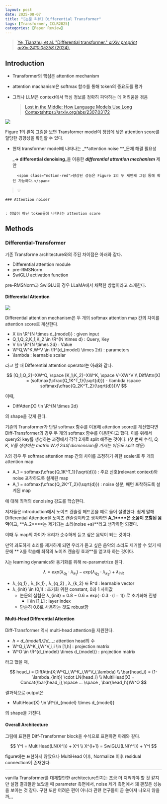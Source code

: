 ```yaml
---
layout: post
date: 2025-08-07
title: "[논문 리뷰] Differential Transformer"
tags: [Transformer, ICLR2025]
categories: [Paper Review]
---
```


> [Ye, Tianzhu, et al. "Differential transformer." ](https://arxiv.org/abs/2410.05258)[_arXiv preprint arXiv:2410.05258_](https://arxiv.org/abs/2410.05258)[ (2024).](https://arxiv.org/abs/2410.05258)



## Introduction

- Transformer의 핵심은 attention mechanism
- attention machanism은 softmax 함수를 통해 token의 중요도를 평가
- 그러나 LLM은 context에서 핵심 정보를 정확히 파악하는 데 어려움을 겪음

	> [Lost in the Middle: How Language Models Use Long Contextshttps://arxiv.org/abs/2307.03172](https://arxiv.org/abs/2307.03172)


![](https://prod-files-secure.s3.us-west-2.amazonaws.com/542b861c-36a8-4051-84e5-8804b6728dba/9083ea56-691a-4752-ae26-47f403431ac8/image.png?X-Amz-Algorithm=AWS4-HMAC-SHA256&X-Amz-Content-Sha256=UNSIGNED-PAYLOAD&X-Amz-Credential=ASIAZI2LB4665KHDD36H%2F20250927%2Fus-west-2%2Fs3%2Faws4_request&X-Amz-Date=20250927T200043Z&X-Amz-Expires=3600&X-Amz-Security-Token=IQoJb3JpZ2luX2VjECMaCXVzLXdlc3QtMiJIMEYCIQDg5B79ylV2fQpUVF4%2B1tOt8bKDYb1SoLsRwGcG%2FS9dWAIhAPC8g1rWmty%2BMAwdKgYcaj9GmboL2ISmKmNaDxe3wmcXKogECKz%2F%2F%2F%2F%2F%2F%2F%2F%2F%2FwEQABoMNjM3NDIzMTgzODA1Igz11Ecybf35WqYs0Gsq3AOIHSNsX5oUAl6wUByarwXnkHZmHv1Ua5azqg8Pf53fPZoUEWcpmpuCWVOCp%2FasBoOCUPkLH6Fr0j4RWxbJerYGF%2Bj8FXxCU6oFe%2Flj9gePUffkl8D1ym0SMDhhhXONvsQiCR7u1RP2d9lFo9T8kruisBpgGDk8GymyHQfMmvi5v0XTjRHrnRIhS0DIKBKIvQfB2FUyTpQdulm54GFRmoAE%2BZwKzL6%2BRS6OTLlKbtgjzlMp3jNG%2F1wF2QNrcZgVYGiVbL5kjPLEcqHa8akVQIYlB5j5myA%2FlDReYtNSvQ5rpYnE1SGn%2FWgC9bvvbsIXDmkf2ebSXFZPT9HSt87TUjDfgItTv00JuJRXbminbwnZ5N5OoV4V6V5Jc2S%2FTvwxKAEbUj2TvT9YcuF4RzG0QwgetTqiFME7zvwLs3%2FmRPr1V3ZTctJjVtYWTNFUdtRQPyzSUCmToex9sn16Y9zycZeVPTU8q94vValQ2o2fqRZDJHQ9NUVoVxibfnx3a4xyXxZBcvm%2BYQG5l6lAvQtD8PZOB7Mi9vl7%2BdRR%2B2SFQfMDSwpoAQmhHdw7zJrc%2BDsM5XiDp4q5qrqzbJCuTEgXkts69fVMIene6i9vPZBD2WnBW%2FrlNweLLN%2BtlYgkIzDf5%2BDGBjqkAcUKHzWsw%2Fipcu9RuVMgttDAdJeAnWvJ5dClyPoLJTpXBT5SyOp3lVv2JqgLujWUHgT7VbQzr%2FAad3IXH20fLZNM%2BG8%2FLFYDpO6dqsQvVzC6BzQzCEbyLnSmrqmvoCZf7jdKLQZ4GD6mnx9bl%2FgHxA9qSgoWG7JBAyhUFuXIm%2B%2Fpx%2FLHkgPqU49tgj22u8liC%2FFNmHv9Usln85twka%2BazvuEsnkm&X-Amz-Signature=dafe6718d165d18008b7779d3f1e5c93dacb1ce9d37dcf8549091451a45986cc&X-Amz-SignedHeaders=host&x-amz-checksum-mode=ENABLED&x-id=GetObject)


Figure 1의 왼쪽 그림을 보면 Transformer model이 정답에 낮은 attention score를 할당한 경향성을 확인할 수 있다.

- 현재 transformer model에 나타나는 _**attention noise **_문제 해결 필요성

	_**→ differential denoising**_을 이용한 _**differential attention mechanism**_ 제안


		<span class="notion-red">향상된 성능은 Figure 1의 두 세번째 그림 통해 확인 가능하다.</span>


> 💡 


	### Attention noise?


	: 정답이 아닌 token들에 나타나는 attention score



## Methods



### Differential-Transformer


기존 Transforme architecture와의 주된 차이점은 아래와 같다.

- Differential attention module
- pre-RMSNorm
- SwiGLU activation function

pre-RMSNorm과 SwiGLU의 경우 LLaMA에서 채택한 방법이라고 소개한다.



#### Differential Attention


![](https://prod-files-secure.s3.us-west-2.amazonaws.com/542b861c-36a8-4051-84e5-8804b6728dba/116d70b2-1963-4810-9167-f4c7d8a06e8f/image.png?X-Amz-Algorithm=AWS4-HMAC-SHA256&X-Amz-Content-Sha256=UNSIGNED-PAYLOAD&X-Amz-Credential=ASIAZI2LB4665KHDD36H%2F20250927%2Fus-west-2%2Fs3%2Faws4_request&X-Amz-Date=20250927T200043Z&X-Amz-Expires=3600&X-Amz-Security-Token=IQoJb3JpZ2luX2VjECMaCXVzLXdlc3QtMiJIMEYCIQDg5B79ylV2fQpUVF4%2B1tOt8bKDYb1SoLsRwGcG%2FS9dWAIhAPC8g1rWmty%2BMAwdKgYcaj9GmboL2ISmKmNaDxe3wmcXKogECKz%2F%2F%2F%2F%2F%2F%2F%2F%2F%2FwEQABoMNjM3NDIzMTgzODA1Igz11Ecybf35WqYs0Gsq3AOIHSNsX5oUAl6wUByarwXnkHZmHv1Ua5azqg8Pf53fPZoUEWcpmpuCWVOCp%2FasBoOCUPkLH6Fr0j4RWxbJerYGF%2Bj8FXxCU6oFe%2Flj9gePUffkl8D1ym0SMDhhhXONvsQiCR7u1RP2d9lFo9T8kruisBpgGDk8GymyHQfMmvi5v0XTjRHrnRIhS0DIKBKIvQfB2FUyTpQdulm54GFRmoAE%2BZwKzL6%2BRS6OTLlKbtgjzlMp3jNG%2F1wF2QNrcZgVYGiVbL5kjPLEcqHa8akVQIYlB5j5myA%2FlDReYtNSvQ5rpYnE1SGn%2FWgC9bvvbsIXDmkf2ebSXFZPT9HSt87TUjDfgItTv00JuJRXbminbwnZ5N5OoV4V6V5Jc2S%2FTvwxKAEbUj2TvT9YcuF4RzG0QwgetTqiFME7zvwLs3%2FmRPr1V3ZTctJjVtYWTNFUdtRQPyzSUCmToex9sn16Y9zycZeVPTU8q94vValQ2o2fqRZDJHQ9NUVoVxibfnx3a4xyXxZBcvm%2BYQG5l6lAvQtD8PZOB7Mi9vl7%2BdRR%2B2SFQfMDSwpoAQmhHdw7zJrc%2BDsM5XiDp4q5qrqzbJCuTEgXkts69fVMIene6i9vPZBD2WnBW%2FrlNweLLN%2BtlYgkIzDf5%2BDGBjqkAcUKHzWsw%2Fipcu9RuVMgttDAdJeAnWvJ5dClyPoLJTpXBT5SyOp3lVv2JqgLujWUHgT7VbQzr%2FAad3IXH20fLZNM%2BG8%2FLFYDpO6dqsQvVzC6BzQzCEbyLnSmrqmvoCZf7jdKLQZ4GD6mnx9bl%2FgHxA9qSgoWG7JBAyhUFuXIm%2B%2Fpx%2FLHkgPqU49tgj22u8liC%2FFNmHv9Usln85twka%2BazvuEsnkm&X-Amz-Signature=316cd44a252e5618b3b644be59e2810804de0060edf2a37dd9336cdac9967657&X-Amz-SignedHeaders=host&x-amz-checksum-mode=ENABLED&x-id=GetObject)


Differential attention mechanism은 두 개의 softmax attention map 간의 차이를 attention score로 계산한다.

- X \in \R^{N \times d\_{model}} : given input
- Q\_1,Q\_2,K\_1,K\_2 \in \R^{N \times d} : Query, Key
- V \in \R^{N \times 2d} : Value
- W^Q,W^K,W^V \in \R^{d\_{model} \times 2d} : parameters
- \lambda : learnable scalar

라고 할 때 Differential attention operator는 아래와 같다.


$$
[Q_1;Q_2]=XW^Q, \space [K_1;K_2]=XW^K, \space V=XW^V \\
DiffAttn(X) = (softmax(\cfrac{Q_1K^T_1}{\sqrt{d}}) - \lambda \space softmax(\cfrac{Q_2K^T_2}{\sqrt{d}}))V
$$


이때,

- DiffAtten(X) \in \R^{N \times 2d}

의 shape을 갖게 된다.


기존의 Transformer가 단일 softmax 함수를 이용해 attention score를 계산했다면 Diff-Transformer의 경우 두 개의 softmax 함수를 이용한다고 했다. 이를 위해서 query와 key를 생성하는 과정에서 각각 2개로 split 해주는 것이다. <span class="notion-red">(첫 번째 수식, </span><span class="notion-red">_Q, K, V를 생성하는 matrix W가 2d의 dismension을 가지는 이유도 split 때문_</span><span class="notion-red">)</span>


 λ의 경우 두 softmax attention map 간의 차이를 조정하기 위한 scaler로 두 개의 attention map

- A\_1 = softmax(\cfrac{Q\_1K^T\_1}{\sqrt{d}}) : 주요 신호(relevant context)와 noise 포착하도록 설계된 map
- A\_1 = softmax(\cfrac{Q\_2K^T\_2}{\sqrt{d}}) : noise 성분, 패턴 포착하도록 설계된 map 

에 대해 최적의 denoising 강도를 학습한다.


저자들은 introduction에서 노이즈 캔슬링 헤드폰을 예로 들어 설명한다. 쉽게 말해 Differential Attention을 노이즈 캔슬링이라고 생각하면 **A\_1****은 소음이 포함된 음악**이고, **A\_2****는 제거되는 소리(noise +a)**라고 생각하면 되겠다. 


이때 두 map의 차이가 우리가 순수하게 듣고 싶은 음악이 되는 것이다. 


만약 과도하게 소리를 제거하게 되면 우리가 듣고 싶은 음악의 소리도 제거할 수 있기 때문에 ** λ를 학습해 최적의 노이즈 캔슬링 효과**를 얻고자 하는 것이다.


λ는 learning dynamics와 동기화를 위해 re-parametrize 된다.


$$
\lambda = exp(\lambda_{q_1} \cdot \lambda_{k_1}) - exp(\lambda_{q_2} \cdot \lambda_{k_2}) + \lambda_{init}
$$

- λ\_{q\_1} , λ\_{k\_1} , λ\_{q\_2} , λ\_{k\_2} ∈ R^d : learnable vector
- λ\_{init} \in (0,1) : 초기화 위한 constant, 0과 1 사이값
	- 논문의 실험은 λ\_{init} = 0.8 − 0.6 × exp(−0.3 · (l − 1)) 로 초기화해 진행
		- l \in [1,L] : layer index
	- 단순히 0.8로 사용하는 것도 robust함


#### **Multi-Head Differential Attention**


Diff-Transformer 역시 multi-head attention을 지원한다.

- _h = d\_{model}/2d__ _: attention head의 수
- W^Q\_i,W^K\_i,W^V\_i,i \in [1,h] : projection matrix
- W^O \in \R^{d\_{model} \times d\_{model}} : projection matrix

라고 했을 때,


$$
head_i = DiffAttn(X;W^Q_i,W^K_i,W^V_i,\lambda) \\
\bar{head_i} = (1-\lambda_{init}) \cdot LN(head_i) \\
MultiHead(X) = Concat(\bar{head_i},\space ... \space , \bar{head_h})W^O
$$


결과적으로 output은

- MultiHead(X) \in \R^{d\_{model} \times d\_{model}}

의 shape을 가진다.



#### Overall Architecture


그림에 표현된 Diff-Transformer block을 수식으로 표현하면 아래와 같다.


$$
Y^l = MultiHead(LN(X^l)) + X^l \\
X^{l+1} = SwiGLU(LN(Y^l)) + Y^l
$$


figure에는 표현하지 않았으나 MultiHead 이후, Normalize 이후 residual connection이 존재한다.


---


vanilla Transformer를 대체할만한 architecture인지는 조금 더 지켜봐야 할 것 같지만 실험 결과들만 보았을 때 parameter 측면에서, noise 제거 측면에서 꽤 괜찮은 성능을 보이는 것 같다. 구현 또한 어려운 편이 아니라 관련 연구들이 곧 쏟아져 나오지 않을까,,,

